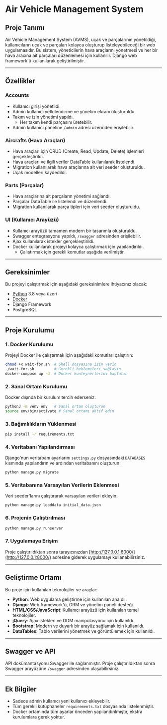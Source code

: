 # Air Vehicle Management System

## Proje Tanımı
Air Vehicle Management System (AVMS), uçak ve parçalarının yönetildiği, kullanıcıların uçak ve parçaları kolayca oluşturup listeleyebileceği bir web uygulamasıdır. Bu sistem, yöneticilerin hava araçlarını yönetmesi ve her bir hava aracına ait parçaları düzenlemesi için kullanılır. Django web framework'ü kullanılarak geliştirilmiştir.

---

## Özellikler

### Accounts
- Kullanıcı girişi yönetildi.
- Admin kullanıcı yetkilendirme ve yönetim ekranı oluşturuldu.
- Takım ve izin yönetimi yapıldı.
  - Her takım kendi parçasını üretebilir.
- Admin kullanıcı paneline `/admin` adresi üzerinden erişilebilir.

### Aircrafts (Hava Araçları)
- Hava araçları için CRUD (Create, Read, Update, Delete) işlemleri gerçekleştirildi.
- Hava araçları ve ilgili veriler DataTable kullanılarak listelendi.
- Migration kullanılarak hava araçlarına ait veri seeder oluşturuldu.
- Uçak modelleri kaydedildi.

### Parts (Parçalar)
- Hava araçlarına ait parçaların yönetimi sağlandı.
- Parçalar DataTable ile listelendi ve düzenlendi.
- Migration kullanılarak parça tipleri için veri seeder oluşturuldu.

### UI (Kullanıcı Arayüzü)
- Kullanıcı arayüzü tamamen modern bir tasarımla oluşturuldu.
- Swagger entegrasyonu yapıldı, `/swagger` adresinden erişilebilir.
- Ajax kullanılarak istekler gerçekleştirildi.
- Docker kullanılarak projeyi kolayca çalıştırmak için yapılandırıldı.
  - Çalıştırmak için gerekli komutlar aşağıda verilmiştir.

---

## Gereksinimler

Bu projeyi çalıştırmak için aşağıdaki gereksinimlere ihtiyacınız olacak:

- [Python](https://www.python.org/downloads/) 3.8 veya üzeri
- [Docker](https://www.docker.com)
- Django Framework
- PostgreSQL

---

## Proje Kurulumu

### 1. Docker Kurulumu
Projeyi Docker ile çalıştırmak için aşağıdaki komutları çalıştırın:

```bash
chmod +x wait-for.sh  # Shell dosyasına izin verin
./wait-for.sh         # Gerekli beklemeleri sağlayın
docker-compose up -d  # Docker konteynerlerini başlatın
```

### 2. Sanal Ortam Kurulumu
Docker dışında bir kurulum tercih ederseniz:

```bash
python3 -m venv env   # Sanal ortam oluşturun
source env/bin/activate # Sanal ortamı aktif edin
```

### 3. Bağımlılıkların Yüklenmesi

```bash
pip install -r requirements.txt
```

### 4. Veritabanı Yapılandırması
Django'nun veritabanı ayarlarını `settings.py` dosyasındaki `DATABASES` kısmında yapılandırın ve ardından veritabanını oluşturun:

```bash
python manage.py migrate
```

### 5. Veritabanına Varsayılan Verilerin Eklenmesi
Veri seeder'larını çalıştırarak varsayılan verileri ekleyin:

```bash
python manage.py loaddata initial_data.json
```

### 6. Projenin Çalıştırılması

```bash
python manage.py runserver
```

### 7. Uygulamaya Erişim
Proje çalıştırıldıktan sonra tarayıcınızdan [http://127.0.0.1:8000/](http://127.0.0.1:8000/) adresine giderek uygulamayı kullanabilirsiniz.

---

## Geliştirme Ortamı

Bu proje için kullanılan teknolojiler ve araçlar:

- **Python**: Web uygulama geliştirme için kullanılan ana dil.
- **Django**: Web framework'ü, ORM ve yönetim paneli desteği.
- **HTML/CSS/JavaScript**: Kullanıcı arayüzü için kullanılan temel teknolojiler.
- **jQuery**: Ajax istekleri ve DOM manipülasyonu için kullanıldı.
- **Bootstrap**: Modern ve duyarlı bir arayüz sağlamak için kullanıldı.
- **DataTables**: Tablo verilerini yönetmek ve görüntülemek için kullanıldı.

---

## Swagger ve API
API dokümantasyonu Swagger ile sağlanmıştır. Proje çalıştırıldıktan sonra Swagger arayüzüne `/swagger` adresinden ulaşabilirsiniz.

---

## Ek Bilgiler
- Sadece admin kullanıcı yeni kullanıcı ekleyebilir.
- Tüm gerekli kütüphaneler `requirements.txt` dosyasında listelenmiştir.
- Docker ortamında tüm ayarlar önceden yapılandırılmıştır, ekstra kurulumlara gerek yoktur.
